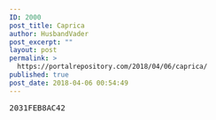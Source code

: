 ```yaml
---
ID: 2000
post_title: Caprica
author: HusbandVader
post_excerpt: ""
layout: post
permalink: >
  https://portalrepository.com/2018/04/06/caprica/
published: true
post_date: 2018-04-06 00:54:49
---
```

<pre>2031FEB8AC42</pre>